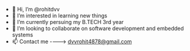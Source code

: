 - 👋 Hi, I’m @rohitdvv
- 👀 I’m interested in learning new things
- 🌱 I’m currently persuing my B.TECH 3rd year
- 💞️ I’m looking to collaborate on software development and embedded systems
- 📫 Contact me ----> dvvrohit4878@gmail.com


<!---
rohitdvv/rohitdvv is a ✨ special ✨ repository because its `README.md` (this file) appears on your GitHub profile.
You can click the Preview link to take a look at your changes.
--->
